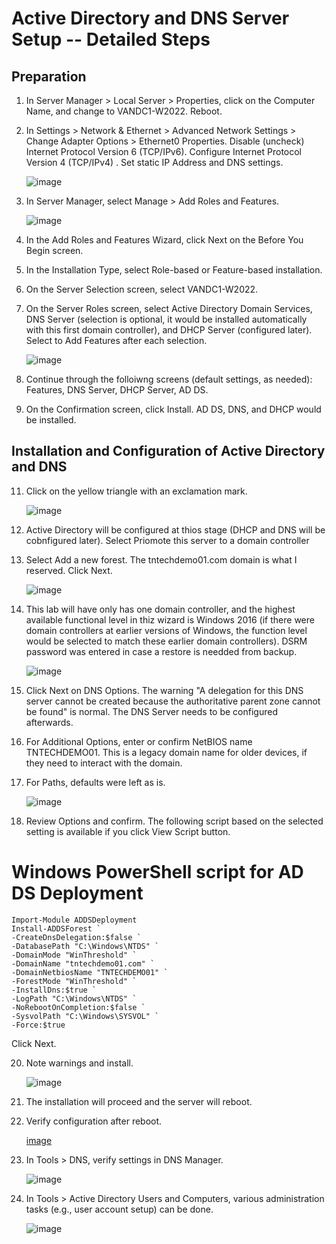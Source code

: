 # Active Directory and DNS Server Setup -- Detailed Steps

## Preparation 

1. In Server Manager > Local Server > Properties, click on the Computer Name, and change to VANDC1-W2022. Reboot.
2. In Settings > Network & Ethernet > Advanced Network Settings > Change Adapter Options > Ethernet0 Properties.
   Disable (uncheck) Internet Protocol Version 6 (TCP/IPv6).
   Configure Internet Protocol Version 4 (TCP/IPv4) . Set static IP Address and DNS settings.

   ![image](https://github.com/user-attachments/assets/6cde8a6b-a513-49b6-8574-b695e5d2d373)

3. In Server Manager, select Manage > Add Roles and Features.

   ![image](https://github.com/user-attachments/assets/94157b25-0c8b-4495-8b91-f987e9bfb4ef)

4. In the Add Roles and Features Wizard, click Next on the Before You Begin screen.

5. In the Installation Type, select Role-based or Feature-based installation.

6. On the Server Selection screen, select VANDC1-W2022.
   
7. On the Server Roles screen, select Active Directory Domain Services, DNS Server (selection is optional, it would be installed automatically with this first domain controller), and DHCP Server (configured later).   Select to Add Features after each selection.

   ![image](https://github.com/user-attachments/assets/f4add9e4-f000-41b0-b575-92f479644b29)

8. Continue through the folloiwng screens (default settings, as needed): Features, DNS Server, DHCP Server, AD DS.

9. On the Confirmation screen, click Install.  AD DS, DNS, and DHCP would be installed.

## Installation and Configuration of Active Directory and DNS

11. Click on the yellow triangle with an exclamation mark. 

    ![image](https://github.com/user-attachments/assets/9e21c560-3986-49dd-8caa-6532dc41cae5)

12. Active Directory will be configured at thios stage (DHCP and DNS will be cobnfigured later). Select Priomote this server to a domain controller

13. Select Add a new forest.  The tntechdemo01.com domain is what I reserved.  Click Next.

    ![image](https://github.com/user-attachments/assets/2204b6f5-6d76-415b-b116-ab85297f6a07)

14. This lab will have only has one domain controller, and the highest available functional level in thiz wizard is Windows 2016 (if there were domain controllers at earlier versions of Windows, the function level would be selected to match these earlier domain controllers). DSRM password was entered in case a restore is needded from backup.

     ![image](https://github.com/user-attachments/assets/89b03d4c-7fed-4088-973a-c79eccb221b0)

15. Click Next on DNS Options.  The warning "A delegation for this DNS server cannot be created because the authoritative parent zone cannot be found" is normal.  The DNS Server needs to be configured afterwards.
    
17. For Additional Options, enter or confirm NetBIOS name TNTECHDEMO01.  This is a legacy domain name for older devices, if they need to interact with the domain.

18. For Paths, defaults were left as is.

    ![image](https://github.com/user-attachments/assets/d26514c6-9db9-4ca3-abad-17c1ed9e61ac)

19. Review Options and confirm.  The following script based on the selected setting is available if you click View Script button.

# Windows PowerShell script for AD DS Deployment
```
Import-Module ADDSDeployment
Install-ADDSForest `
-CreateDnsDelegation:$false `
-DatabasePath "C:\Windows\NTDS" `
-DomainMode "WinThreshold" `
-DomainName "tntechdemo01.com" `
-DomainNetbiosName "TNTECHDEMO01" `
-ForestMode "WinThreshold" `
-InstallDns:$true `
-LogPath "C:\Windows\NTDS" `
-NoRebootOnCompletion:$false `
-SysvolPath "C:\Windows\SYSVOL" `
-Force:$true
```
Click Next.

20. Note warnings and install.

     ![image](https://github.com/user-attachments/assets/3deaa2b1-5dcb-44d7-bbbf-587807c0d934)

21.  The installation will proceed and the server will reboot.

22.  Verify configuration after reboot.

     [image](https://github.com/user-attachments/assets/ff75132f-07a9-4217-a007-16e1432bf073)

23. In Tools > DNS, verify settings in DNS Manager.

     ![image](https://github.com/user-attachments/assets/5c7c3928-73af-409e-a68b-4143801c72c6)

24. In Tools > Active Directory Users and Computers, various administration tasks (e.g., user account setup) can be done.

    ![image](https://github.com/user-attachments/assets/043f9e04-7b69-4870-b4f8-4b4eecf7c980)

